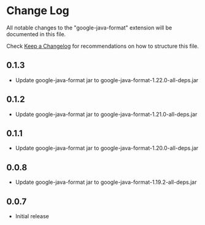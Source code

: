 # Change Log

All notable changes to the "google-java-format" extension will be documented in this file.

Check [Keep a Changelog](http://keepachangelog.com/) for recommendations on how to structure this file.

## 0.1.3
- Update google-java-format jar to google-java-format-1.22.0-all-deps.jar

## 0.1.2
- Update google-java-format jar to google-java-format-1.21.0-all-deps.jar

## 0.1.1
- Update google-java-format jar to google-java-format-1.20.0-all-deps.jar

## 0.0.8
- Update google-java-format jar to google-java-format-1.19.2-all-deps.jar

## 0.0.7
- Initial release
